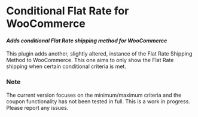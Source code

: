 # Conditional Flat Rate for WooCommerce
#### _Adds conditional Flat Rate shipping method for WooCommerce_

This plugin adds another, slightly altered, instance of the Flat Rate Shipping Method to WooCommerce. This one aims to only show the Flat Rate shipping when certain conditional criteria is met.

### Note ###

The current version focuses on the minimum/maximum criteria and the coupon functionality has not been tested in full. This is a work in progress. Please report any issues.
